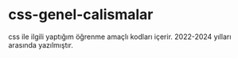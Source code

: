 # css-genel-calismalar
css ile ilgili yaptığım öğrenme amaçlı kodları içerir. 2022-2024 yılları arasında yazılmıştır.
